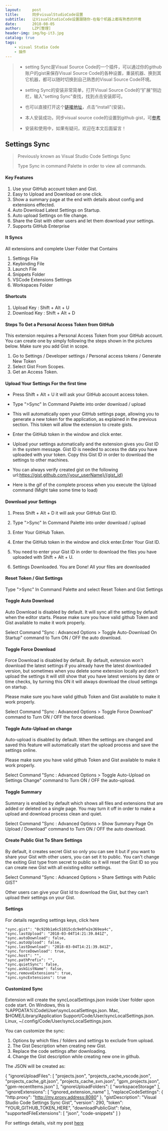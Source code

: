 ```yaml
---
layout:     post
title:      同步visualStudioCode设置
subtitle:   让VisualStudioCode设置跟随你-在每个机器上都有熟悉的环境
date:       2018-08-05
author:     LZP[整理]
header-img: img/bg-it3.jpg
catalog: true
tags:
    - visual Studio Code
    - 插件
---
```


> * setting Sync是Visual Source Code的一个插件，可以通过你的github账户的gist来保存Visual Source Code的各种设置，重装机器、换到其它机器，都可以随时切换到自己熟悉的Visual Source Code环境。
> 
> * setting Sync的安装非常简单，打开Visual Source Code的“扩展”侧边栏，输入"setting Sync"查找，找到点击安装即可。
> 
> *  也可以直接打开这个[链接地址](https://marketplace.visualstudio.com/items?itemName=Shan.code-settings-sync)，点击“install"(安装)。
> 
> * 本人安装成功，同步visual source code的设置到github gist，可[参考](https://gist.github.com/longzeping/30076e10f9423df34b88445a2920fcc5)
> 
> * 安装和使用中，如果有疑问，欢迎在本文后面留言！

## Settings Sync

> Previously known as Visual Studio Code Settings Sync
>
> Type Sync in command Palette in order to view all commands.

#### Key Features

1. Use your GitHub account token and Gist.
2. Easy to Upload and Download on one click.
3. Show a summary page at the end with details about config and extensions effected.
4. Auto Download Latest Settings on Startup.
5. Auto upload Settings on file change.
6. Share the Gist with other users and let them download your settings.
7. Supports GitHub Enterprise

#### It Syncs

All extensions and complete User Folder that Contains
1. Settings File
2. Keybinding File
3. Launch File
4. Snippets Folder
5. VSCode Extensions Settings
6. Workspaces Folder

#### Shortcuts

1. Upload Key : Shift + Alt + U
2. Download Key : Shift + Alt + D


#### Steps To Get a Personal Access Token from GitHub

This extension requires a Personal Access Token from your GitHub account. You can create one by simply following the steps shown in the pictures below. Make sure you add Gist in scope.

1. Go to Settings / Developer settings / Personal access tokens / Generate New Token
2. Select Gist From Scopes.
3. Get an Access Token.

#### Upload Your Settings For the first time

* Press Shift + Alt + U it will ask your GitHub account access token.
 
* Type ">Sync" In Command Palette into order download / upload
 
* This will automatically open your GitHub settings page, allowing you to generate a new token for the application, as explained in the previous section. This token will allow the extension to create gists.

* Enter the GitHub token in the window and click enter.

* Upload your settings automatically and the extension gives you Gist ID in the system message. Gist ID is needed to access the data you have uploaded with your token. Copy this Gist ID in order to download the settings to other machines.

* You can always verify created gist on the following url:https://gist.github.com/{your_userName}/{gist_id}

* Here is the gif of the complete process when you execute the Upload command (Might take some time to load)

#### Download your Settings

1. Press Shift + Alt + D it will ask your GitHub Gist ID.

2. Type ">Sync" In Command Palette into order download / upload

3. Enter Your GitHub Token.

4. Enter the GitHub token in the window and click enter.Enter Your Gist ID.

5. You need to enter your Gist ID in order to download the files you have uploaded with Shift + Alt + U.

6. Settings Downloaded. You are Done! All your files are downloaded


#### Reset Token / Gist Settings

Type ">Sync" In Command Palette and select Reset Token and Gist Settings

#### Toggle Auto Download

Auto Download is disabled by default. It will sync all the setting by default when the editor starts. Please make sure you have valid github Token and Gist available to make it work properly.

Select Command "Sync : Advanced Options > Toggle Auto-Download On Startup" command to Turn ON / OFF the auto download.

#### Toggle Force Download

Force Download is disabled by default. By default, extension won't download the latest settings if you already have the latest downloaded version, but sometimes when you delete some extension locally and don't upload the settings it will still show that you have latest versions by date or time checks, by turning this ON it will always download the cloud settings on startup.

Please make sure you have valid github Token and Gist available to make it work properly.

Select Command "Sync : Advanced Options > Toggle Force Download" command to Turn ON / OFF the force download.

#### Toggle Auto-Upload on change

Auto-upload is disabled by default. When the settings are changed and saved this feature will automatically start the upload process and save the settings online.

Please make sure you have valid github Token and Gist available to make it work properly.

Select Command "Sync : Advanced Options > Toggle Auto-Upload on Settings Change" command to Turn ON / OFF the auto-upload.

#### Toggle Summary

Summary is enabled by default which shows all files and extensions that are added or deleted on a single page. You may turn it off in order to make a upload and download process clean and quiet.

Select Command "Sync : Advanced Options > Show Summary Page On Upload / Download" command to Turn ON / OFF the auto download.

#### Create Public Gist To Share Settings

By default, it creates secret Gist so only you can see it but if you want to share your Gist with other users, you can set it to public. You can't change the exiting Gist type from secret to public so it will reset the Gist ID so you can create new Gist with all existing editor settings.

Select Command "Sync : Advanced Options > Share Settings with Public GIST"

Other users can give your Gist Id to download the Gist, but they can't upload their settings on your Gist.

#### Settings

For details regarding settings keys, click here

    "sync.gist": "0c929b1a6c51015cdc9e0fe2e369ea4c",
    "sync.lastUpload": "2018-03-04T14:21:39.841Z",
    "sync.autoDownload": false,
    "sync.autoUpload": false,
    "sync.lastDownload": "2018-03-04T14:21:39.841Z",
    "sync.forceDownload": true,
    "sync.host": "",
    "sync.pathPrefix": "",
    "sync.quietSync": false,
    "sync.askGistName": false,
    "sync.removeExtensions": true,
    "sync.syncExtensions": true

#### Customized Sync

Extension will create the syncLocalSettings.json inside User folder upon code start. 
On Windows, this is %APPDATA%\Code\User\syncLocalSettings.json. 
Mac, $HOME/Library/Application Support/Code/User/syncLocalSettings.json. 
Linux, ~/.config/Code/User/syncLocalSettings.json. 

You can customize the sync:

1. Options by which files / folders and settings to exclude from upload.
2. The Gist Description when creating new Gist.
3. Replace the code settings after downloading.
4. Change the Gist description while creating new one in github.

The JSON will be created as:

{
    "ignoreUploadFiles": [ "projects.json", "projects_cache_vscode.json",
        "projects_cache_git.json", "projects_cache_svn.json", "gpm_projects.json",
        "gpm-recentItems.json"
    ],
    "ignoreUploadFolders": [
        "workspaceStorage"
    ],
    "ignoreExtensions": [
        "ignored_extension_name"
    ],
    "replaceCodeSettings": {
         "http.proxy": "http://my.proxy.address:8080"
    },
    "gistDescription": "Visual Studio Code Settings Sync Gist",
    "version": 290,
    "token": "YOUR_GITHUB_TOKEN_HERE",
    "downloadPublicGist": false,
    "supportedFileExtensions": [
        "json", "code-snippets"
    ]
}

For settings details, visit my post [here](https://medium.com/@itsShanKhan/visual-studio-code-settings-sync-configurations-ed8dd6fd9753)
